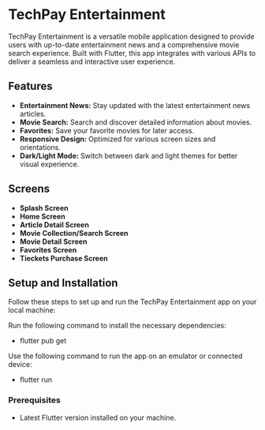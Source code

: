 # TechPay Entertainment

TechPay Entertainment is a versatile mobile application designed to provide users with up-to-date entertainment news and a comprehensive movie search experience. Built with Flutter, this app integrates with various APIs to deliver a seamless and interactive user experience.

## Features

- **Entertainment News:** Stay updated with the latest entertainment news articles.
- **Movie Search:** Search and discover detailed information about movies.
- **Favorites:** Save your favorite movies for later access.
- **Responsive Design:** Optimized for various screen sizes and orientations.
- **Dark/Light Mode:** Switch between dark and light themes for better visual experience.


## Screens

- **Splash Screen**
- **Home Screen**
- **Article Detail Screen**
- **Movie Collection/Search Screen**
- **Movie Detail Screen**
- **Favorites Screen**
- **Tieckets Purchase Screen**

## Setup and Installation

Follow these steps to set up and run the TechPay Entertainment app on your local machine:

Run the following command to install the necessary dependencies:
- flutter pub get

Use the following command to run the app on an emulator or connected device:
- flutter run

### Prerequisites

- Latest Flutter version installed on your machine.
